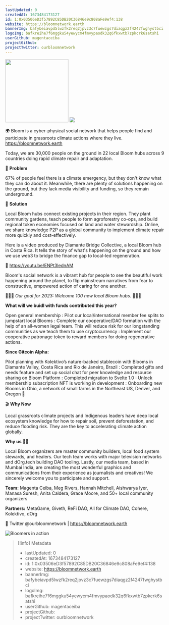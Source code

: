 ```yaml
---
lastUpdated: 0
createdAt: 1673484173127
id: 1:0x03506eD3f57892C85DB20C36846e9c808aFe9ef4:138
website: https://bloomnetwork.earth
bannerImg: bafybeiavpd5lwzfk2req2jpvz3c7fuewzgs7diaqgz2f4247fwghystbci
logoImg: bafkreihe7f6mggku54yewycm4fmvypaodk32q6fkxwtb7zpkcrk6satshi
userGithub: magentaceiba
projectGithub:
projectTwitter: ourbloomnetwork
---
```


<img style="width: 200px" src="https://ipfs-grants-stack.gitcoin.co/ipfs/bafkreihe7f6mggku54yewycm4fmvypaodk32q6fkxwtb7zpkcrk6satshi">

<img src="https://ipfs-grants-stack.gitcoin.co/ipfs/bafybeiavpd5lwzfk2req2jpvz3c7fuewzgs7diaqgz2f4247fwghystbci">

🌍 Bloom is a cyber-physical social network that helps people find and participate in grassroots climate actions where they live. https://bloomnetwork.earth

Today, we are 30,000 people on the ground in 22 local Bloom hubs across 9 countries doing rapid climate repair and adaptation.

👀 **Problem**

67% of people feel there is a climate emergency, but they don't know what they can do about it. Meanwhile, there are plenty of solutions happening on the ground, but they lack media visibility and funding, so they remain underground.

🌻 **Solution**

Local Bloom hubs connect existing projects in their region. They plant community gardens, teach people to form agroforestry co-ops, and build regional token economies focused on land and water stewardship. Online, we share knowledge P2P as a global community to implement climate repair more quickly and cost-effectively.

Here is a video produced by Diamante Bridge Collective, a local Bloom hub in Costa Rica. It tells the story of what's happening on the ground and how we use web3 to bridge the finance gap to local-led regeneration.

🌿 https://youtu.be/ENPt3lednAM

Bloom's social network is a vibrant hub for people to see the beautiful work happening around the planet, to flip mainstream narratives from fear to constructive, empowered action of caring for one another.

🌸🌸🌸 *Our goal for 2023: Welcome 100 new local Bloom hubs.* 🌸🌸🌸

**What will we buidl with funds contributed this year?**

Open general membership : Pilot our local/international member fee splits to jumpstart local Blooms : Complete our cooperative/DAO formation with the help of an all-women legal team. This will reduce risk for our longstanding communities as we teach them to use cryptocurrency : Implement our cooperative patronage token to reward members for doing regenerative actions.

**Since Gitcoin Alpha:**

Pilot planning with Kolektivo’s nature-backed stablecoin with Blooms in Diamante Valley, Costa Rica and Rio de Janeiro, Brazil : Completed gifts and needs feature and set up social chat for peer knowledge and resource sharing on Bloom Platform : Completed migration to Svelte 1.0 : Unlock membership subscription NFT is working in development : Onboarding new Blooms in Ohio, a network of small farms in the Northeast US, Denver, and Oregon 🌿


🎬 **Why Now**

Local grassroots climate projects and Indigenous leaders have deep local ecosystem knowledge for how to repair soil, prevent deforestation, and reduce flooding risk. They are the key to accelerating climate action globally.

**Why us** 🙌🏽

Local Bloom organizers are master community builders, local food system stewards, and healers. Our tech team works with major television networks and dOrg.tech building DAO tooling. Lastly, our media team, based in Mumbai India, are creating the most wonderful graphics and communications from their experience as journalists and creatives! We sincerely welcome you to participate and support.

**Team:** Magenta Ceiba, Meg Rivers, Hannah Mitchell, Aishwarya Iyer, Manasa Suresh, Anita Caldera, Grace Moore, and 50+ local community organizers

**Partners:** MetaGame, Giveth, ReFi DAO, All for Climate DAO, Cohere, Kolektivo, dOrg

🌊 Twitter @ourbloomnetwork | https://bloomnetwork.earth

![Bloomers in action](https://hdkzuqwqcauhtqkrrzjx.supabase.co/storage/v1/object/sign/images/grantsHeader_small.png?token=eyJhbGciOiJIUzI1NiIsInR5cCI6IkpXVCJ9.eyJ1cmwiOiJpbWFnZXMvZ3JhbnRzSGVhZGVyX3NtYWxsLnBuZyIsImlhdCI6MTY4MTg0NDk4MywiZXhwIjoxNzEzMzgwOTgzfQ.9Zlsi6c6NTLvHjvi-0Sz43wsNTYXhb2fPeu9HSfUgiA&t=2023-04-18T19%3A09%3A43.925Z)

> [!info] Metadata
> * lastUpdated: 0
> * createdAt: 1673484173127
> * id: 1:0x03506eD3f57892C85DB20C36846e9c808aFe9ef4:138
> * website: https://bloomnetwork.earth
> * bannerImg: bafybeiavpd5lwzfk2req2jpvz3c7fuewzgs7diaqgz2f4247fwghystbci
> * logoImg: bafkreihe7f6mggku54yewycm4fmvypaodk32q6fkxwtb7zpkcrk6satshi
> * userGithub: magentaceiba
> * projectGithub: 
> * projectTwitter: ourbloomnetwork